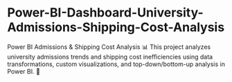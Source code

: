 # Power-BI-Dashboard-University-Admissions-Shipping-Cost-Analysis
Power BI Admissions &amp; Shipping Cost Analysis 📊 This project analyzes university admissions trends and shipping cost inefficiencies using data transformations, custom visualizations, and top-down/bottom-up analysis in Power BI. 🚀
